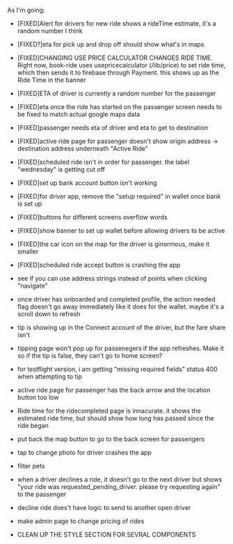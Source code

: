 As I'm going: 
- [FIXED]Alert for drivers for new ride shows a rideTime estimate, it's a random number I think 
- [FIXED?]eta for pick up and drop off should show what's in maps
- [FIXED]CHANGING USE PRICE CALCULATOR CHANGES RIDE TIME. Right now, book-ride uses usepricecalculator (/lib/price) to set ride time, which then sends it to firebase through Payment. this shows up as the Ride Time in the banner
- [FIXED]ETA of driver is currently a random number for the passenger
- [FIXED]eta once the ride has started on the passenger screen needs to be fixed to match actual google maps data
- [FIXED]passenger needs eta of driver and eta to get to destination
- [FIXED]active ride page for passenger doesn't show origin address -> destination address underneath "Active Ride"
- [FIXED]scheduled ride isn't in order for passenger. the label "wednesday" is getting cut off
- [FIXED]set up bank account button isn't working
- [FIXED]for driver app, remove the "setup required" in wallet once bank is set up
- [FIXED]buttons for different screens overflow words
- [FIXED]show banner to set up wallet before allowing drivers to be active
- [FIXED]the car icon on the map for the driver is ginormous, make it smaller
- [FIXED]scheduled ride accept button is crashing the app


- see if you can use address strings instead of points when clicking "navigate"

- once driver has onboarded and completed profile, the action needed flag doesn't go away immediately like it does for the wallet. maybe it's a scroll down to refresh

- tip is showing up in the Connect account of the driver, but the fare share isn't
- tipping page won't pop up for passenegers if the app refreshes. Make it so if the tip is false, they can't go to home screen?
- for testflight version, i am getting "missing required fields" status 400 when attempting to tip

- active ride page for passenger has the back arrow and the location button too low

- Ride time for the ridecompleted page is innacurate. it shows the estimated ride time, but should show how long has passed since the ride began

- put back the map button to go to the back screen for passengers
- tap to change photo for driver crashes the app

- filter pets

- when a driver declines a ride, it doesn't go to the next driver but shows "your ride was requested_pending_driver. please try requesting again" to the passenger
- decline ride does't have logic to send to another open driver

- make admin page to change pricing of rides

- CLEAN UP THE STYLE SECTION FOR SEVRAL COMPONENTS
